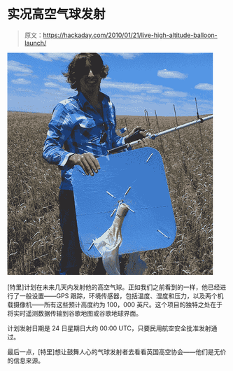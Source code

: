 # 实况高空气球发射

> 原文：<https://hackaday.com/2010/01/21/live-high-altitude-balloon-launch/>

![](img/f07ca4831b3d2fad30d3f2ac0c0aa8ad.png "On a related note, how come no matter how much helium you put in a tank, it will not float? (Hint: it has to do with density)")

[特里]计划在未来几天内发射他的高空气球。正如我们之前看到的一样，他已经进行了一般设置——GPS 跟踪，环境传感器，包括温度、湿度和压力，以及两个机载摄像机——所有这些预计高度约为 100，000 英尺。这个项目的独特之处在于将实时遥测数据传输到谷歌地图或谷歌地球界面。

计划发射日期是 24 日星期日大约 00:00 UTC，只要民用航空安全批准发射通过。

最后一点，[特里]想让鼓舞人心的气球发射者去看看英国高空协会——他们是无价的信息来源。